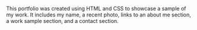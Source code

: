 This portfolio was created using HTML and CSS to showcase a sample of my work. It includes my name, a recent photo, links to an about me section, a work sample section, and a contact section. 
